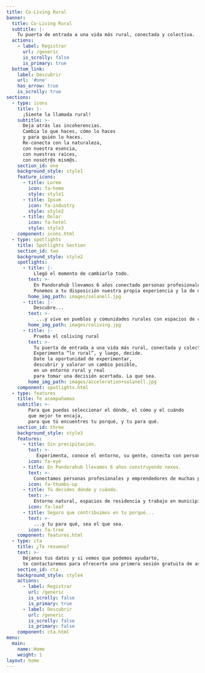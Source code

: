 ```yaml
---
title: Co-Living Rural
banner:
  title: Co-Living Rural
  subtitle: |-
    Tu puerta de entrada a una vida más rural, conectada y colectiva.
  actions:
    - label: Registrar
      url: /generic
      is_scrolly: false
      is_primary: true
  bottom_link:
    label: Descubrir
    url: '#one'
    has_arrow: true
    is_scrolly: true
sections:
  - type: icons
    title: |-
      ¡Siente la llamada rural!
    subtitle: >-
      Deja atrás las incoherencias.
      Cambia lo que haces, cómo lo haces
      y para quién lo haces.
      Re-conecta con la naturaleza,
      con nuestra esencia,
      con nuestras raíces,
      con nosotr@s mism@s.
    section_id: one
    background_style: style1
    feature_icons:
      - title: Lorem
        icon: fa-home
        style: style1
      - title: Ipsum
        icon: fa-industry
        style: style2
      - title: Dolor
        icon: fa-hotel
        style: style3
    component: icons.html
  - type: spotlights
    title: Spotlights Section
    section_id: two
    background_style: style2
    spotlights:
      - title: |-
          Llegó el momento de cambiarlo todo.
        text: >-
          En Pandorahub llevamos 6 años conectado personas profesionales y emprendedoras con comunidades rurales abiertas y afines.
          Ponemos a tu disposición nuestra propia experiencia y la de nuestra red de proyectos colaborador@s rurales y rural shakers para acompañarte en este momento de ruralización global.
        home_img_path: images/solanell.jpg
      - title: |-
          Descubre...
        text: >-
           ...y vive en pueblos y comunidades rurales con espacios de coliving y coworking rural e incubadoras rurales.
        home_img_path: images/coliving.jpg
      - title: |-
          Prueba el coliving rural
        text: >-
          Tu puerta de entrada a una vida más rural, conectada y colectiva.
          Experimenta “lo rural”, y luego, decide.
          Date la oportunidad de experimentar,
          descubrir y valorar un cambio posible,
          en un entorno rural y real
          para tomar una decisión acertada. La que sea.
        home_img_path: images/acceleration+solanell.jpg
    component: spotlights.html
  - type: features
    title: Te acompañamos
    subtitle: >-
        Para que puedas seleccionar el dónde, el cómo y el cuándo
        que mejor te encaja,
        para que tú encuentres tu porqué, y tu para qué.
    section_id: three
    background_style: style3
    features:
      - title: Sin precipitación.
        text: >-
           Experimenta, conoce el entorno, su gente, conecta con personas y emprendedores afines con los que conversar, colaborar, compartir, emprender, vivir, trabajar……Tú decides qué y cómo.
        icon: fa-eye
      - title: En Pandorahub llevamos 6 años construyendo nexos.
        text: >-
          Conectamos personas profesionales y emprendedores de muchas partes del mundo que quieren desarrollar sus vidas, iniciativas y relaciones en el entorno rural.
        icon: fa-thumbs-up
      - title: Tú decides dónde y cuándo.
        text: >-
          Entorno natural, espacios de residencia y trabajo en municipios gobernados por ayuntamientos locales dinámicos y abiertos que valoran y buscan la presencia de personas como tú.
        icon: fa-leaf
      - title: Seguro que contribuimos en tu porqué...
        text: >-
          ...y tu para qué, sea el que sea.
        icon: fa-tree      
    component: features.html
  - type: cta
    title: ¿Te resuena?
    text: >-
      Déjanos tus datos y si vemos que podemos ayudarte,
      te contactaremos para ofrecerte una primera sesión gratuita de asesoramiento.
    section_id: cta
    background_style: style4
    actions:
      - label: Registrar
        url: /generic
        is_scrolly: false
        is_primary: true
      - label: Descubrir
        url: /generic
        is_scrolly: false
        is_primary: false
    component: cta.html
menu:
  main:
    name: Home
    weight: 1
layout: home
---
```

